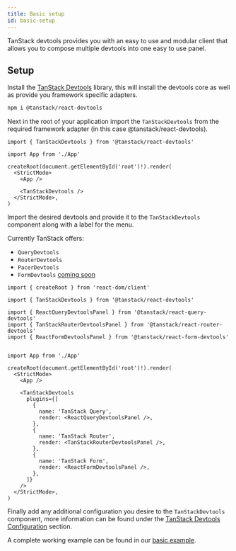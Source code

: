 ```yaml
---
title: Basic setup
id: basic-setup
---
```


TanStack devtools provides you with an easy to use and modular client that allows you to compose multiple devtools into one easy to use panel.

## Setup

Install the [TanStack Devtools](https://www.npmjs.com/package/@tanstack/react-devtools) library, this will install the devtools core as well as provide you framework specific adapters.

```bash
npm i @tanstack/react-devtools
```

Next in the root of your application import the `TanStackDevtools` from the required framework adapter (in this case @tanstack/react-devtools).

```tsx
import { TanStackDevtools } from '@tanstack/react-devtools'

import App from './App'

createRoot(document.getElementById('root')!).render(
  <StrictMode>
    <App />

    <TanStackDevtools />
  </StrictMode>,
)
```

Import the desired devtools and provide it to the `TanStackDevtools` component along with a label for the menu.

Currently TanStack offers:

- `QueryDevtools`
- `RouterDevtools`
- `PacerDevtools`
- `FormDevtools` [coming soon](https://github.com/TanStack/form/pull/1692)

```tsx
import { createRoot } from 'react-dom/client'

import { TanStackDevtools } from '@tanstack/react-devtools'

import { ReactQueryDevtoolsPanel } from '@tanstack/react-query-devtools'
import { TanStackRouterDevtoolsPanel } from '@tanstack/react-router-devtools'
import { ReactFormDevtoolsPanel } from '@tanstack/react-form-devtools'


import App from './App'

createRoot(document.getElementById('root')!).render(
  <StrictMode>
    <App />

    <TanStackDevtools
      plugins={[
        {
          name: 'TanStack Query',
          render: <ReactQueryDevtoolsPanel />,
        },
        {
          name: 'TanStack Router',
          render: <TanStackRouterDevtoolsPanel />,
        },
        {
          name: 'TanStack Form',
          render: <ReactFormDevtoolsPanel />,
        },
      ]}
    />
  </StrictMode>,
)
```

Finally add any additional configuration you desire to the `TanStackDevtools` component, more information can be found under the [TanStack Devtools Configuration](../../../configuration.md) section.

A complete working example can be found in our [basic example](https://tanstack.com/devtools/latest/docs/framework/react/examples/basic).
